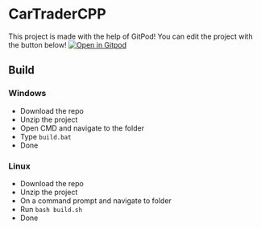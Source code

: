 # CarTraderCPP

This project is made with the help of GitPod!
You can edit the project with the button below!
[![Open in Gitpod](https://gitpod.io/button/open-in-gitpod.svg)](https://gitpod.io/from-referrer/)

## Build

### Windows

- Download the repo
- Unzip the project
- Open CMD and navigate to the folder
- Type `build.bat`
- Done

### Linux

- Download the repo
- Unzip the project
- On a command prompt and navigate to folder
- Run `bash build.sh`
- Done

